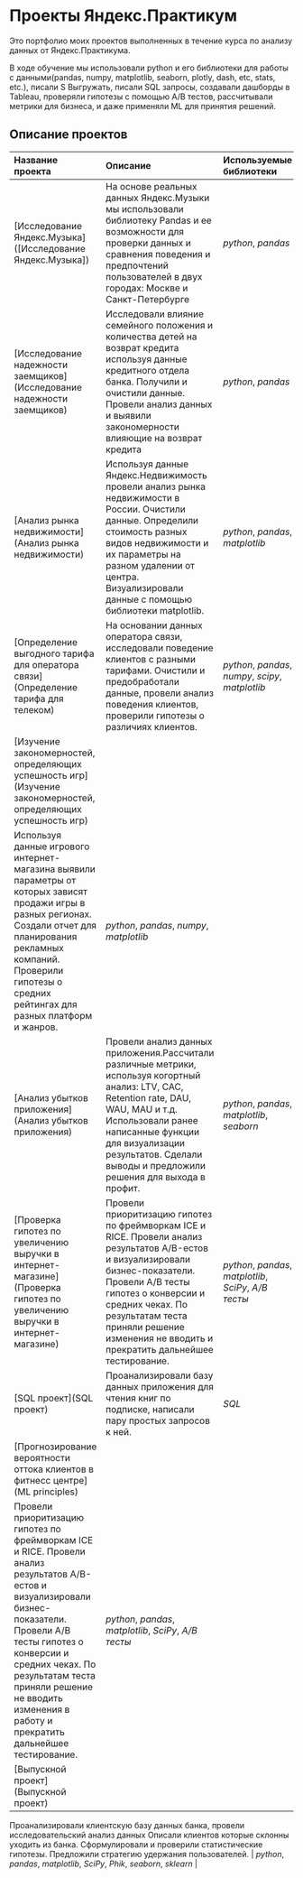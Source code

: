 # Проекты Яндекс.Практикум

Это портфолио моих проектов выполненных в течение курса по анализу данных от Яндекс.Практикума.

В ходе обучение мы использовали python и его библиотеки для работы с данными(pandas, numpy, matplotlib, seaborn, plotly, dash, etc, stats, etc.), писали S
Выгружать, писали SQL запросы, создавали дашборды в Tableau, проверяли гипотезы с помощью A/B тестов, рассчитывали метрики для бизнеса, и даже применяли ML для принятия решений.

## Описание проектов

| Название проекта | Описание | Используемые библиотеки | 
| :---------------------- | :---------------------- | :---------------------- |
| [Исследование Яндекс.Музыка]([Исследование Яндекс.Музыка]) | На основе реальных данных Яндекс.Музыки мы использовали библиотеку Pandas и ее возможности для проверки данных и сравнения поведения и предпочтений пользователей в двух городах: Москве и Санкт-Петербурге| *python*, *pandas* |
| [Исследование надежности заемщиков](Исследование надежности заемщиков) | Исследовали влияние семейного положения и количества детей на возврат кредита используя данные кредитного отдела банка. Получили и очистили данные. Провели анализ данных и выявили закономерности влияющие на возврат кредита| *python*, *pandas* |
| [Анализ рынка недвижимости](Анализ рынка недвижимости) | Используя данные Яндекс.Недвижимость провели анализ рынка недвижимости в России. Очистили данные. Определили стоимость разных видов недвижимости и их параметры на разном удалении от центра. Визуализировали данные с помощью библиотеки matplotlib. | *python*, *pandas*, *matplotlib* |
| [Определение выгодного тарифа для оператора связи](Определение тарифа для телеком) | На основании данных оператора связи, исследовали поведение клиентов с разными тарифами. Очистили и предобработали данные, провели анализ поведения клиентов, проверили гипотезы о различиях клиентов. | *python*, *pandas*, *numpy*, *scipy*, *matplotlib* |
| [Изучение закономерностей, определяющих успешность игр](Изучение закономерностей, определяющих успешность игр) | 
Используя данные игрового интернет-магазина выявили параметры от которых зависят продажи игры в разных регионах. Создали отчет для планирования рекламных компаний. Проверили гипотезы о средних рейтингах для разных платформ и жанров.| *python*, *pandas*, *numpy*, *matplotlib* |
| [Анализ убытков приложения](Анализ убытков приложения) | Провели анализ данных приложения.Рассчитали различные метрики, используя когортный анализ: LTV, CAC, Retention rate, DAU, WAU, MAU и т.д. Использовали ранее написанные функции для визуализации результатов. Сделали выводы и предложили решения для выхода в профит.| *python*, *pandas*, *matplotlib*, *seaborn* |
| [Проверка гипотез по увеличению выручки в интернет-магазине](Проверка гипотез по увеличению выручки в интернет-магазине) | Провели приоритизацию гипотез по фреймворкам ICE и RICE. Провели анализ результатов A/B-естов и визуализировали бизнес-показатели. Провели A/B тесты гипотез о конверсии и средних чеках. По результатам теста приняли решение изменения не вводить и прекратить дальнейшее тестирование.| *python*, *pandas*, *matplotlib*, *SciPy*, *A/B тесты* |
| [SQL проект](SQL проект) | Проанализировали базу данных приложения для чтения книг по подписке, написали пару простых запросов к ней. | *SQL* |
| [Прогнозирование вероятности оттока клиентов в фитнесс центре](ML principles) | 
Провели приоритизацию гипотез по фреймворкам ICE и RICE. Провели анализ результатов A/B-естов и визуализировали бизнес-показатели. Провели A/B тесты гипотез о конверсии и средних чеках. По результатам теста приняли решение не вводить изменения в работу и прекратить дальнейшее тестирование.| *python*, *pandas*, *matplotlib*, *SciPy*, *A/B тесты* |
| [Выпускной проект](Выпускной проект)| 
Проанализировали клиентскую базу данных банка, провели исследовательский анализ данных Описали клиентов которые склонны уходить из банка. Сформулировали и проверили статистические гипотезы. Предложили стратегию удержания пользователей.
| *python*, *pandas*, *matplotlib*, *SciPy*, *Phik*, *seaborn*, *sklearn* |










